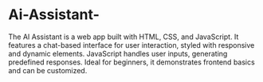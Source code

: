 # Ai-Assistant-
The AI Assistant is a web app built with HTML, CSS, and JavaScript. It features a chat-based interface for user interaction, styled with responsive and dynamic elements. JavaScript handles user inputs, generating predefined responses. Ideal for beginners, it demonstrates frontend basics and can be customized.
